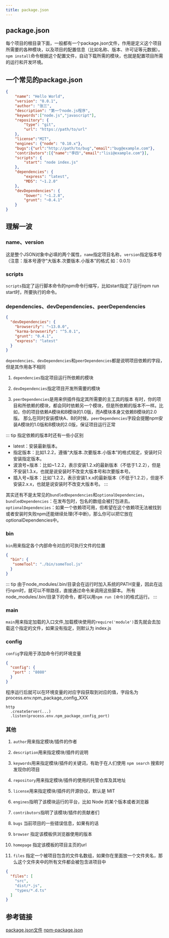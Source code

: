 ```yaml
---
title: package.json 
---
```

## package.json
每个项目的根目录下面，一般都有一个package.json文件，作用是定义这个项目所需要的各种模块，以及项目的配置信息（比如名称、版本、许可证等元数据）。
`npm install`命令根据这个配置文件，自动下载所需的模块，也就是配置项目所需的运行和开发环境。

## 一个常见的package.json
```json
{
	"name": "Hello World",
	"version": "0.0.1",
	"author": "张三",
	"description": "第一个node.js程序",
	"keywords":["node.js","javascript"],
	"repository": {
		"type": "git",
		"url": "https://path/to/url"
	},
	"license":"MIT",
	"engines": {"node": "0.10.x"},
	"bugs":{"url":"http://path/to/bug","email":"bug@example.com"},
	"contributors":[{"name":"李四","email":"lisi@example.com"}],
	"scripts": {
		"start": "node index.js"
	},
	"dependencies": {
		"express": "latest",
		"MD5": "~1.2.0"
	},
	"devDependencies": {
		"bower": "~1.2.8",
		"grunt": "~0.4.1"
	}
}
```

## 理解一波
### name、version
这是整个JSON对象中必填的两个属性，`name`指定项目名称，`version`指定版本号（注意：版本号遵守“大版本.次要版本.小版本”的格式 如：0.0.1）

### scripts
`scripts`指定了运行脚本命令的npm命令行缩写，比如start指定了运行npm run start时，所要执行的命令。

### dependencies、devDependencies、peerDependencies
```json
{
  "devDependencies": {
    "browserify": "~13.0.0",
    "karma-browserify": "^5.0.1",
    "grunt": "0.4.1",
    "express": "latest"
  }
}
```

`dependencies`、`devDependencies`和`peerDependencies`都是说明项目依赖的字段，但是其作用各不相同
1. `dependencies`指定项目运行所依赖的模块

2. `devDependencies`指定项目开发所需要的模块

3. `peerDependencies`是用来供插件指定其所需要的主工具的版本
有时，你的项目和所依赖的模块，都会同时依赖另一个模块，但是所依赖的版本不一样。比如，你的项目依赖A模块和B模块的1.0版，而A模块本身又依赖B模块的2.0版。
那么在同时安装模块A、B的时候，`peerDependencies`字段会提醒npm安装A模块的1.0版和B模块的2.0版，保证项目运行正常

::: tip 指定依赖的版本时还有一些小区别
* latest：安装最新版本。
* 指定版本：比如1.2.2，遵循“大版本.次要版本.小版本”的格式规定，安装时只安装指定版本。
* 波浪号+版本：比如~1.2.2，表示安装1.2.x的最新版本（不低于1.2.2），但是不安装1.3.x，也就是说安装时不改变大版本号和次要版本号。
* 插入号+版本：比如ˆ1.2.2，表示安装1.x.x的最新版本（不低于1.2.2），但是不安装2.x.x，也就是说安装时不改变大版本号。
:::

其实还有不是太常见的`bundledDependencies`和`optionalDependencies`，
`bundledDependencies`：在发布包时，包名的数组会被打包进去。
`optionalDependencies`：如果一个依赖项可用，但希望在这个依赖项无法被找到或者安装时失败npm还能继续处理(不中断)，那么你可以把它放在optionalDependencies中。
### bin
`bin`用来指定各个内部命令对应的可执行文件的位置
```json
{
  "bin": {
   "someTool": "./bin/someTool.js"
  } 
}
```
::: tip 
由于node_modules/.bin/目录会在运行时加入系统的PATH变量，因此在运行npm时，就可以不带路径，直接通过命令来调用这些脚本。
所有node_modules/.bin/目录下的命令，都可以用`npm run [命令]`的格式运行。
:::
### main
`main`用来指定加载的入口文件,加载模块使用的`require('module')`首先就会去加载这个指定的文件，如果没有指定，则默认为 index.js

### config
`config`字段用于添加命令行的环境变量
```json
{
  "config": {
   "port" : "8080"
  } 
}
```
程序运行后就可以在环境变量的对应字段获取到对应的值，字段名为 process.env.npm_package_config_XXX
```
http
  .createServer(...)
  .listen(process.env.npm_package_config_port)
```

### 其他
1. `author`用来指定模块/插件的作者

2. `description`用来指定模块/插件的说明

3. `keywords`用来指定模块/插件的关键词，有助于在人们使用 `npm search` 搜索时发现你的项目

4. `repository`用来指定模块/插件的使用的托管仓库及其地址

5. `license`用来指定模块/插件的开源协议，默认是 MIT

6. `engines`指明了该模块运行的平台，比如 Node 的某个版本或者浏览器

7. `contributors`指明了该模块/插件的贡献者们

8. `bugs` 当前项目的一些错误信息，如果有的话

9. `browser` 指定该模板供浏览器使用的版本

10. `homepage` 指定该模板的项目主页的url

11. `files` 指定一个被项目包含的文件名数组，如果你在里面放一个文件夹名，那么这个文件夹中的所有文件都会被包含进项目中
```json
{
  "files": [
    "src",
    "dist/*.js",
    "types/*.d.ts"
  ]
}
```

## 参考链接
[package.json文件](http://javascript.ruanyifeng.com/nodejs/packagejson.html)
[npm-package.json](https://docs.npmjs.com/files/package.json)